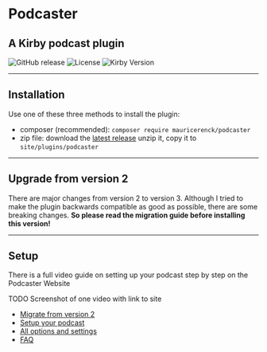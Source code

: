 # Podcaster 
## A Kirby podcast plugin

![GitHub release](https://img.shields.io/github/release/mauricerenck/podcaster.svg?maxAge=1800) ![License](https://img.shields.io/github/license/mashape/apistatus.svg) ![Kirby Version](https://img.shields.io/badge/Kirby-3.9%2B-black.svg)

---

## Installation

Use one of these three methods to install the plugin:

- composer (recommended): `composer require mauricerenck/podcaster`
- zip file: download the [latest release](https://github.com/mauricerenck/podcaster/releases) unzip it, copy it to `site/plugins/podcaster`

---

## Upgrade from version 2

There are major changes from version 2 to version 3. Although I tried to make the plugin backwards compatible as good as possible, there are some breaking changes. **So please read the migration guide before installing this version!**

---

## Setup

There is a full video guide on setting up your podcast step by step on the Podcaster Website

TODO Screenshot of one video with link to site

* [Migrate from version 2](docs/migration-v2-v3.md)
* [Setup your podcast](docs/setup.md)
* [All options and settings](docs/options.md)
* [FAQ](docs/faq.md)